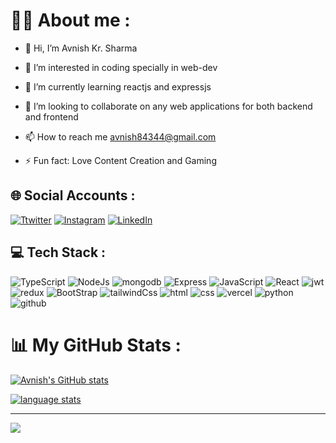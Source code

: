 <h1>🧑‍💻 About me : </h1>

- 👋 Hi, I’m Avnish Kr. Sharma

- 👀 I’m interested in coding specially in web-dev

- 🌱 I’m currently learning reactjs and expressjs

- 💞️ I’m looking to collaborate on any web applications for both backend and frontend

- 📫 How to reach me avnish84344@gmail.com

- ⚡ Fun fact: Love Content Creation and Gaming

<h2>🌐 Social Accounts : </h2>

[![Ttwitter](https://img.shields.io/badge/Twitter-%231DA1F2.svg?logo=Twitter&logoColor=white)](https://twitter.com/AvnishKrSharma)
[![Instagram](https://img.shields.io/badge/Instagram-orangered.svg?logo=Instagram&logoColor=white)](https://instagram.com/avnishkrsharma)
[![LinkedIn](https://img.shields.io/badge/LinkedIn-0A66C2.svg?logo=LinkedIn&logoColor=white)](https://www.linkedin.com/in/avnish-kumar-sharma/)

<h2>💻 Tech Stack : </h2>

![TypeScript](https://img.shields.io/badge/TypeScript-3178C6.svg?style=for-the-badge&logo=TypeScript&logoColor=white)
![NodeJs](https://img.shields.io/badge/Node.js-339933.svg?style=for-the-badge&logo=nodedotjs&logoColor=white)
![mongodb](https://img.shields.io/badge/MongoDB-47A248.svg?style=for-the-badge&logo=MongoDB&logoColor=white)
![Express](https://img.shields.io/badge/Express-000000.svg?style=for-the-badge&logo=Express&logoColor=white)
![JavaScript](https://img.shields.io/badge/JavaScript-212121.svg?style=for-the-badge&logo=JavaScript&logoColor=#ffea00&textColor=white)
![React](https://img.shields.io/badge/React-212121.svg?style=for-the-badge&logo=React&logoColor=006eff&textColor=white)
![jwt](https://img.shields.io/badge/JSON%20Web%20Tokens-000000.svg?style=for-the-badge&logo=JSON-Web-Tokens&logoColor=white)
![redux](https://img.shields.io/badge/redux-%23593d88.svg?style=for-the-badge&logo=redux&logoColor=white)
![BootStrap](https://img.shields.io/badge/Bootstrap-7952B3.svg?style=for-the-badge&logo=Bootstrap&logoColor=white)
![tailwindCss](https://img.shields.io/badge/Tailwind%20CSS-06B6D4.svg?style=for-the-badge&logo=Tailwind-CSS&logoColor=white)
![html](https://img.shields.io/badge/HTML5-E34F26.svg?style=for-the-badge&logo=HTML5&logoColor=white)
![css](https://img.shields.io/badge/CSS3-1572B6.svg?style=for-the-badge&logo=CSS3&logoColor=white)
![vercel](https://img.shields.io/badge/Vercel-000000.svg?style=for-the-badge&logo=Vercel&logoColor=white)
![python](https://img.shields.io/badge/Python-3776AB.svg?style=for-the-badge&logo=Python&logoColor=white)
![github](https://img.shields.io/badge/GitHub-181717.svg?style=for-the-badge&logo=GitHub&logoColor=white)

<h1>📊 My GitHub Stats : </h1>

[![Avnish's GitHub stats](https://github-readme-stats.vercel.app/api?username=avn1sh&custom_title=Overview&show_icons=true&theme=dark#gh-dark-mode-only&bg_color=00000000)](https://github.com/anuraghazra/github-readme-stats)

[![language stats](https://github-readme-stats.vercel.app/api/top-langs/?username=avn1sh&show_icons=true&theme=dark#gh-dark-mode-only&bg_color=00000000)](https://github.com/anuraghazra/github-readme-stats)
<hr>

[![](https://visitcount.itsvg.in/api?id=Avnish&label=Profile%20Views&color=9&icon=0&pretty=true)](https://visitcount.itsvg.in)
